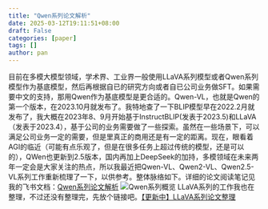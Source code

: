 ```yaml
---
title: "Qwen系列论文解析"
date: 2025-03-12T19:11:51+08:00
draft: False
categories: [paper]
tags: []
author: pan
---
```


目前在多模大模型领域，学术界、工业界一般使用LLaVA系列模型或者Qwen系列模型作为基底模型，然后再根据自已的研究方向或者自已公司业务做SFT。如果需要中文的支持，那用Qwen作为基底模型是更合适的。Qwen-VL，也就是Qwen的第一个版本，在2023.10月就发布了。我特地查了一下BLIP模型早在2022.2月就发布了，我大概在2023年8、9月开始基于InstructBLIP(发表于2023.5)和LLaVA（发表于2023.4），基于公司的业务需要做了一些探索。虽然在一些场景下，可以满足公司业务一定的需要，但是里真正的商用还是有一定的距离。现在，眼看着AGI的临近（可能有点乐观了，但是在很多任务上超过传统的模型，还是可以的），QWen也更新到2.5版本，国内再加上DeepSeek的加持，多模领域在未来两年一定会是大家关注的热点，所以我最近把Qwen-VL、Qwen2-VL、Qwen2.5-VL系列工作重新梳理了一下，以供参考。整体脉络如下。详细的论文阅读笔记见我的飞书文档：[Qwen系列论文解析](https://nw821o5xhc.feishu.cn/wiki/Qlx8wqYtjiH1jqkt6UucevSTn9e?fromScene=spaceOverview)
![Qwen系列概览](/Qwen系列论文解析/Xnip2025-03-30_22-02-40.jpg)
LLaVA系列的工作我也在整理，不过还没有整理完，先放个链接吧。[【更新中】LLaVA系列论文整理](https://nw821o5xhc.feishu.cn/wiki/E0C6wHrcOiwdNBkUjqJcHIDen6J?fromScene=spaceOverview)



